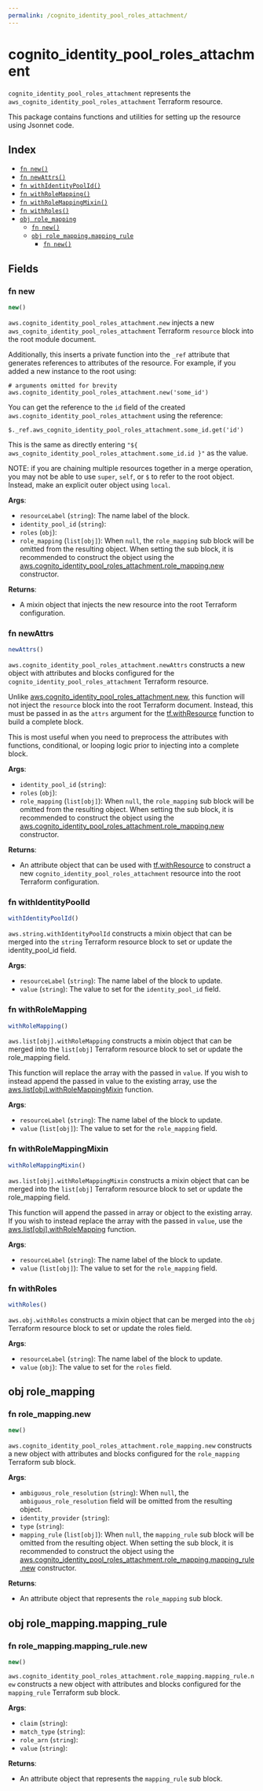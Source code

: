```yaml
---
permalink: /cognito_identity_pool_roles_attachment/
---
```


# cognito_identity_pool_roles_attachment

`cognito_identity_pool_roles_attachment` represents the `aws_cognito_identity_pool_roles_attachment` Terraform resource.



This package contains functions and utilities for setting up the resource using Jsonnet code.


## Index

* [`fn new()`](#fn-new)
* [`fn newAttrs()`](#fn-newattrs)
* [`fn withIdentityPoolId()`](#fn-withidentitypoolid)
* [`fn withRoleMapping()`](#fn-withrolemapping)
* [`fn withRoleMappingMixin()`](#fn-withrolemappingmixin)
* [`fn withRoles()`](#fn-withroles)
* [`obj role_mapping`](#obj-role_mapping)
  * [`fn new()`](#fn-role_mappingnew)
  * [`obj role_mapping.mapping_rule`](#obj-role_mappingmapping_rule)
    * [`fn new()`](#fn-role_mappingmapping_rulenew)

## Fields

### fn new

```ts
new()
```


`aws.cognito_identity_pool_roles_attachment.new` injects a new `aws_cognito_identity_pool_roles_attachment` Terraform `resource`
block into the root module document.

Additionally, this inserts a private function into the `_ref` attribute that generates references to attributes of the
resource. For example, if you added a new instance to the root using:

    # arguments omitted for brevity
    aws.cognito_identity_pool_roles_attachment.new('some_id')

You can get the reference to the `id` field of the created `aws.cognito_identity_pool_roles_attachment` using the reference:

    $._ref.aws_cognito_identity_pool_roles_attachment.some_id.get('id')

This is the same as directly entering `"${ aws_cognito_identity_pool_roles_attachment.some_id.id }"` as the value.

NOTE: if you are chaining multiple resources together in a merge operation, you may not be able to use `super`, `self`,
or `$` to refer to the root object. Instead, make an explicit outer object using `local`.

**Args**:
  - `resourceLabel` (`string`): The name label of the block.
  - `identity_pool_id` (`string`): 
  - `roles` (`obj`): 
  - `role_mapping` (`list[obj]`):  When `null`, the `role_mapping` sub block will be omitted from the resulting object. When setting the sub block, it is recommended to construct the object using the [aws.cognito_identity_pool_roles_attachment.role_mapping.new](#fn-cognitoidentitypoolrolesattachmentrolemappingnew) constructor.

**Returns**:
- A mixin object that injects the new resource into the root Terraform configuration.


### fn newAttrs

```ts
newAttrs()
```


`aws.cognito_identity_pool_roles_attachment.newAttrs` constructs a new object with attributes and blocks configured for the `cognito_identity_pool_roles_attachment`
Terraform resource.

Unlike [aws.cognito_identity_pool_roles_attachment.new](#fn-cognitoidentitypoolrolesattachmentnew), this function will not inject the `resource`
block into the root Terraform document. Instead, this must be passed in as the `attrs` argument for the
[tf.withResource](https://github.com/tf-libsonnet/core/tree/main/docs#fn-withresource) function to build a complete block.

This is most useful when you need to preprocess the attributes with functions, conditional, or looping logic prior to
injecting into a complete block.

**Args**:
  - `identity_pool_id` (`string`): 
  - `roles` (`obj`): 
  - `role_mapping` (`list[obj]`):  When `null`, the `role_mapping` sub block will be omitted from the resulting object. When setting the sub block, it is recommended to construct the object using the [aws.cognito_identity_pool_roles_attachment.role_mapping.new](#fn-cognitoidentitypoolrolesattachmentrolemappingnew) constructor.

**Returns**:
  - An attribute object that can be used with [tf.withResource](https://github.com/tf-libsonnet/core/tree/main/docs#fn-withresource) to construct a new `cognito_identity_pool_roles_attachment` resource into the root Terraform configuration.


### fn withIdentityPoolId

```ts
withIdentityPoolId()
```

`aws.string.withIdentityPoolId` constructs a mixin object that can be merged into the `string`
Terraform resource block to set or update the identity_pool_id field.



**Args**:
  - `resourceLabel` (`string`): The name label of the block to update.
  - `value` (`string`): The value to set for the `identity_pool_id` field.


### fn withRoleMapping

```ts
withRoleMapping()
```

`aws.list[obj].withRoleMapping` constructs a mixin object that can be merged into the `list[obj]`
Terraform resource block to set or update the role_mapping field.

This function will replace the array with the passed in `value`. If you wish to instead append the
passed in value to the existing array, use the [aws.list[obj].withRoleMappingMixin](TODO) function.


**Args**:
  - `resourceLabel` (`string`): The name label of the block to update.
  - `value` (`list[obj]`): The value to set for the `role_mapping` field.


### fn withRoleMappingMixin

```ts
withRoleMappingMixin()
```

`aws.list[obj].withRoleMappingMixin` constructs a mixin object that can be merged into the `list[obj]`
Terraform resource block to set or update the role_mapping field.

This function will append the passed in array or object to the existing array. If you wish
to instead replace the array with the passed in `value`, use the [aws.list[obj].withRoleMapping](TODO)
function.


**Args**:
  - `resourceLabel` (`string`): The name label of the block to update.
  - `value` (`list[obj]`): The value to set for the `role_mapping` field.


### fn withRoles

```ts
withRoles()
```

`aws.obj.withRoles` constructs a mixin object that can be merged into the `obj`
Terraform resource block to set or update the roles field.



**Args**:
  - `resourceLabel` (`string`): The name label of the block to update.
  - `value` (`obj`): The value to set for the `roles` field.


## obj role_mapping



### fn role_mapping.new

```ts
new()
```


`aws.cognito_identity_pool_roles_attachment.role_mapping.new` constructs a new object with attributes and blocks configured for the `role_mapping`
Terraform sub block.



**Args**:
  - `ambiguous_role_resolution` (`string`):  When `null`, the `ambiguous_role_resolution` field will be omitted from the resulting object.
  - `identity_provider` (`string`): 
  - `type` (`string`): 
  - `mapping_rule` (`list[obj]`):  When `null`, the `mapping_rule` sub block will be omitted from the resulting object. When setting the sub block, it is recommended to construct the object using the [aws.cognito_identity_pool_roles_attachment.role_mapping.mapping_rule.new](#fn-rolemappingmappingrulenew) constructor.

**Returns**:
  - An attribute object that represents the `role_mapping` sub block.


## obj role_mapping.mapping_rule



### fn role_mapping.mapping_rule.new

```ts
new()
```


`aws.cognito_identity_pool_roles_attachment.role_mapping.mapping_rule.new` constructs a new object with attributes and blocks configured for the `mapping_rule`
Terraform sub block.



**Args**:
  - `claim` (`string`): 
  - `match_type` (`string`): 
  - `role_arn` (`string`): 
  - `value` (`string`): 

**Returns**:
  - An attribute object that represents the `mapping_rule` sub block.
